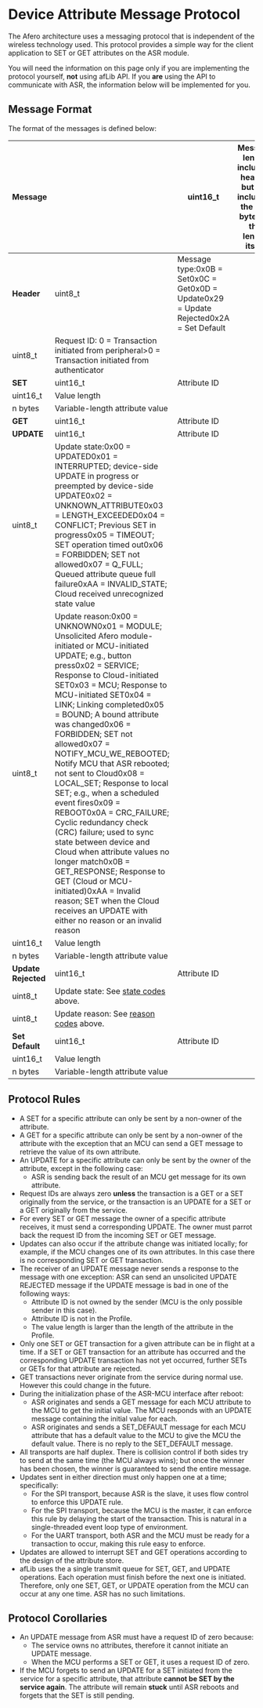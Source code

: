 # Device Attribute Message Protocol

The Afero architecture uses a messaging protocol that is independent of the wireless technology used. This protocol provides a simple way for the client application to SET or GET attributes on the ASR module.

You will need the information on this page only if you are implementing the protocol yourself, **not** using afLib API. If you **are** using the API to communicate with ASR, the information below will be implemented for you.



## Message Format

The format of the messages is defined below:

| **Message**         |                                                              | uint16_t                                                     | Message length including header, but **not** including the two bytes of the length itself |
| ------------------- | ------------------------------------------------------------ | ------------------------------------------------------------ | ------------------------------------------------------------ |
| **Header**          | uint8_t                                                      | Message type:0x0B = Set0x0C = Get0x0D = Update0x29 = Update Rejected0x2A = Set Default |                                                              |
| uint8_t             | Request ID: 0 = Transaction initiated from peripheral>0 = Transaction initiated from authenticator |                                                              |                                                              |
| **SET**             | uint16_t                                                     | Attribute ID                                                 |                                                              |
| uint16_t            | Value length                                                 |                                                              |                                                              |
| n bytes             | Variable-length attribute value                              |                                                              |                                                              |
| **GET**             | uint16_t                                                     | Attribute ID                                                 |                                                              |
| **UPDATE**          | uint16_t                                                     | Attribute ID                                                 |                                                              |
| uint8_t             | Update state:0x00 = UPDATED0x01 = INTERRUPTED; device-side UPDATE in progress or preempted by device-side UPDATE0x02 = UNKNOWN_ATTRIBUTE0x03 = LENGTH_EXCEEDED0x04 = CONFLICT; Previous SET in progress0x05 = TIMEOUT; SET operation timed out0x06 = FORBIDDEN; SET not allowed0x07 = Q_FULL; Queued attribute queue full failure0xAA = INVALID_STATE; Cloud received unrecognized state value |                                                              |                                                              |
| uint8_t             | Update reason:0x00 = UNKNOWN0x01 = MODULE; Unsolicited Afero module-initiated or MCU-initiated UPDATE; e.g., button press0x02 = SERVICE; Response to Cloud-initiated SET0x03 = MCU; Response to MCU-initiated SET0x04 = LINK; Linking completed0x05 = BOUND; A bound attribute was changed0x06 = FORBIDDEN; SET not allowed0x07 = NOTIFY_MCU_WE_REBOOTED; Notify MCU that ASR rebooted; not sent to Cloud0x08 = LOCAL_SET; Response to local SET; e.g., when a scheduled event fires0x09 = REBOOT0x0A = CRC_FAILURE; Cyclic redundancy check (CRC) failure; used to sync state between device and Cloud when attribute values no longer match0x0B = GET_RESPONSE; Response to GET (Cloud or MCU-initiated)0xAA = Invalid reason; SET when the Cloud receives an UPDATE with either no reason or an invalid reason |                                                              |                                                              |
| uint16_t            | Value length                                                 |                                                              |                                                              |
| n bytes             | Variable-length attribute value                              |                                                              |                                                              |
| **Update Rejected** | uint16_t                                                     | Attribute ID                                                 |                                                              |
| uint8_t             | Update state: See [state codes](https://developer.afero.io/AttrMsgProtocol#UpdateState) above. |                                                              |                                                              |
| uint8_t             | Update reason: See [reason codes](https://developer.afero.io/AttrMsgProtocol#UpdateReason) above. |                                                              |                                                              |
| **Set Default**     | uint16_t                                                     | Attribute ID                                                 |                                                              |
| uint16_t            | Value length                                                 |                                                              |                                                              |
| n bytes             | Variable-length attribute value                              |                                                              |                                                              |

## Protocol Rules

- A SET for a specific attribute can only be sent by a non-owner of the attribute.
- A GET for a specific attribute can only be sent by a non-owner of the attribute with the exception that an MCU can send a GET message to retrieve the value of its own attribute.
- An UPDATE for a specific attribute can only be sent by the owner of the attribute, except in the following case:
  - ASR is sending back the result of an MCU get message for its own attribute.
- Request IDs are always zero **unless** the transaction is a GET or a SET originally from the service, or the transaction is an UPDATE for a SET or a GET originally from the service.
- For every SET or GET message the owner of a specific attribute receives, it must send a corresponding UPDATE. The owner must parrot back the request ID from the incoming SET or GET message.
- Updates can also occur if the attribute change was initiated locally; for example, if the MCU changes one of its own attributes. In this case there is no corresponding SET or GET transaction.
- The receiver of an UPDATE message never sends a response to the message with one exception: ASR can send an unsolicited UPDATE REJECTED message if the UPDATE message is bad in one of the following ways:
  - Attribute ID is not owned by the sender (MCU is the only possible sender in this case).
  - Attribute ID is not in the Profile.
  - The value length is larger than the length of the attribute in the Profile.
- Only one SET or GET transaction for a given attribute can be in flight at a time. If a SET or GET transaction for an attribute has occurred and the corresponding UPDATE transaction has not yet occurred, further SETs or GETs for that attribute are rejected.
- GET transactions never originate from the service during normal use. However this could change in the future.
- During the initialization phase of the ASR-MCU interface after reboot:
  - ASR originates and sends a GET message for each MCU attribute to the MCU to get the initial value. The MCU responds with an UPDATE message containing the initial value for each.
  - ASR originates and sends a SET_DEFAULT message for each MCU attribute that has a default value to the MCU to give the MCU the default value. There is no reply to the SET_DEFAULT message.
- All transports are half duplex. There is collision control if both sides try to send at the same time (the MCU always wins); but once the winner has been chosen, the winner is guaranteed to send the entire message.
- Updates sent in either direction must only happen one at a time; specifically:
  - For the SPI transport, because ASR is the slave, it uses flow control to enforce this UPDATE rule.
  - For the SPI transport, because the MCU is the master, it can enforce this rule by delaying the start of the transaction. This is natural in a single-threaded event loop type of environment.
  - For the UART transport, both ASR and the MCU must be ready for a transaction to occur, making this rule easy to enforce.
- Updates are allowed to interrupt SET and GET operations according to the design of the attribute store.
- afLib uses the a single transmit queue for SET, GET, and UPDATE operations. Each operation must finish before the next one is initiated. Therefore, only one SET, GET, or UPDATE operation from the MCU can occur at any one time. ASR has no such limitations.

## Protocol Corollaries

- An UPDATE message from ASR must have a request ID of zero because:
  - The service owns no attributes, therefore it cannot initiate an UPDATE message.
  - When the MCU performs a SET or GET, it uses a request ID of zero.
- If the MCU forgets to send an UPDATE for a SET initiated from the service for a specific attribute, that attribute **cannot be SET by the service again**. The attribute will remain **stuck** until ASR reboots and forgets that the SET is still pending.
